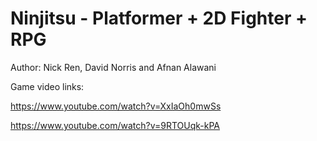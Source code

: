 # Ninjitsu - Platformer + 2D Fighter + RPG

Author: Nick Ren, David Norris and Afnan Alawani

Game video links:

https://www.youtube.com/watch?v=XxIaOh0mwSs

https://www.youtube.com/watch?v=9RTOUqk-kPA

